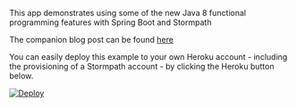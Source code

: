 This app demonstrates using some of the new Java 8 functional programming features with Spring Boot and Stormpath

The companion blog post can be found [here]()

You can easily deploy this example to your own Heroku account - including the provisioning of a Stormpath account - by clicking the Heroku button below.

[![Deploy](https://www.herokucdn.com/deploy/button.svg)](https://heroku.com/deploy)

